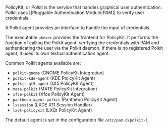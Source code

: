 PolicyKit, or Polkit is the service that handles graphical user authentication. Polkit uses [[Pluggable Authentication Module|PAM]] to verify user credentials.

A Polkit agent provides an interface to handle the input of credentials.

The executable `pkexec` provides the frontend for PolicyKit. It performs the function of calling the Polkit agent, verifying the credentials with PAM and authenticating the user via the Polkit daemon. If there is no registered Polkit agent, it uses its own textual authentication agent.

Common Polkit agents available are:
- `polkit-gnome` (GNOME PolicyKit Integration)
- `polkit-kde-agent` (KDE PolicyKit Agent)
- `polkit-qt5-agent` (Qt5 PolicyKit Agent)
- `mate-polkit` (MATE PolicyKit Integration)
- `xfce-polkit` (Xfce PolicyKit Agent)
- `pantheon-agent-polkit` (Pantheon PolicyKit Agent)
- `lxsession` (LXDE X11 Session Handler)
- `lxqt-policykit` (LXQt PolicyKit Agent)

The default agent is set in the configuration file `/etc/pam.d/polkit-1`
